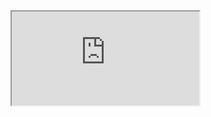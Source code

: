 <iframe src="https://books.google.ca/books/about/Different_Seasons.html?id=rLQACwAAQBAJ&printsec=frontcover&source=kp_read_button&hl=en&newbks=1&newbks_redir=1&redir_esc=y"></iframe>
